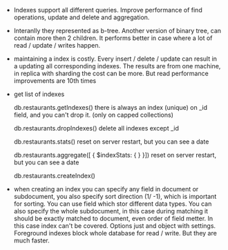 - Indexes support all different queries. Improve performance of find operations, update and delete and aggregation.

- Interanlly they represented as b-tree. Another version of binary tree, can contain more then 2 children. It performs better in case where a lot of read / update / writes happen.

- maintaining a index is costly. Every insert / delete / update can result in a updating all corresponding indexes. The results are from one machine, in replica with sharding the cost can be more. But read performance improvements are 10th times

- get list of indexes

  db.restaurants.getIndexes()
    there is always an index (unique) on _id field, and you can't drop it. (only on capped collections)

  db.restaurants.dropIndexes()
    delete all indexes except _id

  db.restaurants.stats()
    reset on server restart, but you can see a date

  db.restaurants.aggregate([ { $indexStats: { } }])
    reset on server restart, but you can see a date

  db.restaurants.createIndex()
    
- when creating an index you can specify any field in document or subdocument, you also specify sort direction (1/ -1), which is important for sorting. You can use field which stor different data types.
You can also specify the whole subdocument, in this case during matching it should be exactly matched to document, even order of field metter. In this case index can't be covered. Options just and object with settings. Foreground indexes block whole database for read / write. But they are much faster.